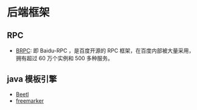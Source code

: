 # 后端框架

## RPC
- [BRPC](https://github.com/brpc/brpc): 即 Baidu-RPC ，是百度开源的 RPC 框架，在百度内部被大量采用，拥有超过 60 万个实例和 500 多种服务。

## java 模板引擎

- [Beetl](http://ibeetl.com/)
- [freemarker](http://freemarker.org/)

